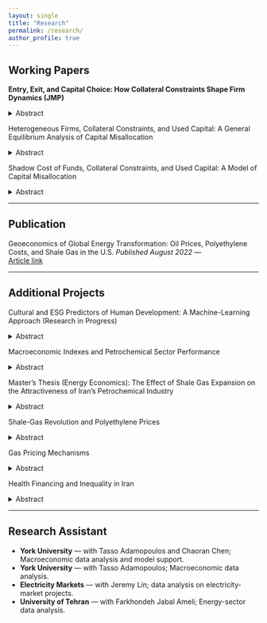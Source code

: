 ```yaml
---
layout: single
title: "Research"
permalink: /research/
author_profile: true
---
```


## Working Papers
 **Entry, Exit, and Capital Choice: How Collateral Constraints Shape Firm Dynamics (JMP)**  
   <details><summary>Abstract</summary>
   I develop a heterogeneous-firm model with entry, exit, and an explicit choice between new and used capital. Tighter collateral limits and higher entry costs push entrants toward used equipment, compress startup scale, raise early exit, and reduce TFP. Calibration to Vietnamese manufacturing data (2005–2015) quantifies these distortions.
   </details>


 Heterogeneous Firms, Collateral Constraints, and Used Capital: A General Equilibrium Analysis of Capital Misallocation  
   <details><summary>Abstract</summary>
   A general equilibrium model shows that access to used capital reduces misallocation by relaxing collateral constraints, improving capital allocation, and raising productivity. Firm-level evidence confirms that financially constrained firms make greater use of used capital.
   </details>


 Shadow Cost of Funds, Collateral Constraints, and Used Capital: A Model of Capital Misallocation
   <details><summary>Abstract</summary>
   Firms can choose between new and used capital. The lower purchase price of used capital allows constrained firms to expand earlier with more self-financing, improves short-run survival, and reduces the prevalence of chronically small firms. This shifts the vintage mix and mitigates aggregate misallocation.
   </details>


---

## Publication
Geoeconomics of Global Energy Transformation: Oil Prices, Polyethylene Costs, and Shale Gas in the U.S. 
*Published August 2022* —  
<a href="https://wsps.ut.ac.ir/article_93569.html" target="_blank" rel="noopener noreferrer">Article link</a>  

---

## Additional Projects
 Cultural and ESG Predictors of Human Development: A Machine-Learning Approach (Research in Progress)  
   <details><summary>Abstract</summary>
   This project uses machine-learning methods to link ESG indicators and cultural values with the Human Development Index (HDI), highlighting how institutions and sustainability shape long-run welfare.
   </details>


 Macroeconomic Indexes and Petrochemical Sector Performance  
   <details><summary>Abstract</summary>
   This panel VAR study shows that higher deposit rates lower petrochemical stock returns, while exchange-rate and overall market gains raise them. Oil-price increases hurt returns at first, but the effect fades gradually.
   </details>


 Master’s Thesis (Energy Economics): The Effect of Shale Gas Expansion on the Attractiveness of Iran’s Petrochemical Industry  
   <details><summary>Abstract</summary>
   Global shale gas lowered feedstock costs abroad, intensifying competition and challenging Iran’s export position; domestic exchange-rate and inflation dynamics are also pivotal.
   </details>


 Shale-Gas Revolution and Polyethylene Prices 
   <details><summary>Abstract</summary>
   Time-series models trace pass-through from shale-driven gas price declines to lower polyethylene prices, revealing strong energy-to-industry transmission.
   </details>


 Gas Pricing Mechanisms  
   <details><summary>Abstract</summary>
   Policy framework for efficient and equitable natural-gas pricing under natural-monopoly conditions, estimated with GMM to handle endogeneity and dynamics.
   </details>


 Health Financing and Inequality in Iran  
   <details><summary>Abstract</summary>
   Using province-by-year data, places with higher household income have fewer infant and overall deaths, while more inequality is linked to more deaths. Insurance coverage, education, and health-care capacity also reduce mortality.
   </details>


---

## Research Assistant
- **York University** — with Tasso Adamopoulos and Chaoran Chen; Macroeconomic data analysis and model support.  
- **York University** — with Tasso Adamopoulos; Macroeconomic data analysis.  
- **Electricity Markets** — with Jeremy Lin; data analysis on electricity-market projects.  
- **University of Tehran** — with Farkhondeh Jabal Ameli; Energy-sector data analysis.  
